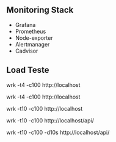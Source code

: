 ## Monitoring Stack

- Grafana
- Prometheus
- Node-exporter
- Alertmanager
- Cadvisor


## Load Teste
wrk -t4 -c100 http://localhost

wrk -t4 -c100 http://localhost

wrk -t10 -c100 http://localhost

wrk -t10 -c100 http://localhost/api/

wrk -t10 -c100 -d10s  http://localhost/api/



